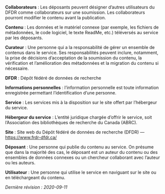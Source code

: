 **Collaborateurs** : Les déposants peuvent désigner d’autres utilisateurs du DFDR comme collaborateurs sur une soumission. Les collaborateurs pourront modifier le contenu avant la publication.

**Contenu** : Les données et le matériel connexe (par exemple, les fichiers de métadonnées, le code logiciel, le texte ReadMe, etc.) téléversés au service par les déposants.

**Curateur** : Une personne qui a la responsabilité de gérer un ensemble de contenus dans le service. Ses responsabilités peuvent inclure, notamment, la prise de décisions d’acceptation de la soumission du contenu, la vérification et l’amélioration des métadonnées et la migration du contenu si nécessaire.

**DFDR** : Dépôt fédéré de données de recherche 

**Informations personnelles** : l’information personnelle est toute information enregistrée permettant l’identification d’une personne.

**Service** : Les services mis à la disposition sur le site offert par l’hébergeur du service.

**Hébergeur du service** : L’entité juridique chargée d’offrir le service, soit l’Association des bibliothèques de recherche du Canada (ABRC).

**Site** : Site web du Dépôt fédéré de données de recherche (DFDR) — https://www.frdr-dfdr.ca/

**Déposant** : Une personne qui publie du contenu au service. On présume que dans la majorité des cas, le déposant est un auteur du contenu ou des ensembles de données connexes ou un chercheur collaborant avec l’auteur ou les auteurs.

**Utilisateur** : Une personne qui utilise le service en naviguant sur le site ou en téléchargeant du contenu.

*Dernière révision : 2020-09-11*
